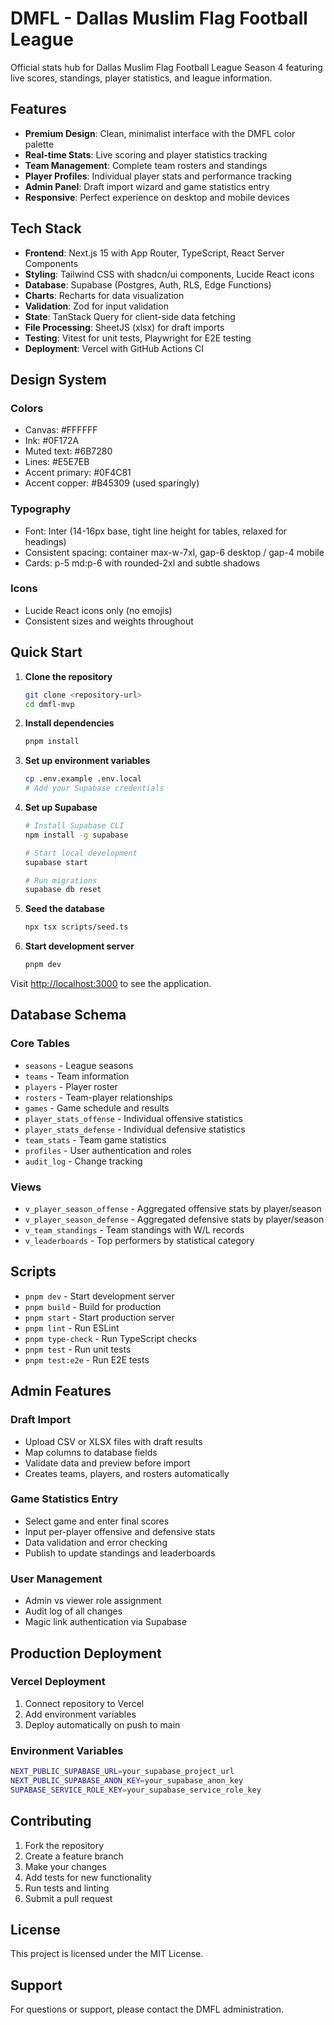 # DMFL - Dallas Muslim Flag Football League

Official stats hub for Dallas Muslim Flag Football League Season 4 featuring live scores, standings, player statistics, and league information.

## Features

- **Premium Design**: Clean, minimalist interface with the DMFL color palette
- **Real-time Stats**: Live scoring and player statistics tracking
- **Team Management**: Complete team rosters and standings
- **Player Profiles**: Individual player stats and performance tracking
- **Admin Panel**: Draft import wizard and game statistics entry
- **Responsive**: Perfect experience on desktop and mobile devices

## Tech Stack

- **Frontend**: Next.js 15 with App Router, TypeScript, React Server Components
- **Styling**: Tailwind CSS with shadcn/ui components, Lucide React icons
- **Database**: Supabase (Postgres, Auth, RLS, Edge Functions)
- **Charts**: Recharts for data visualization
- **Validation**: Zod for input validation
- **State**: TanStack Query for client-side data fetching
- **File Processing**: SheetJS (xlsx) for draft imports
- **Testing**: Vitest for unit tests, Playwright for E2E testing
- **Deployment**: Vercel with GitHub Actions CI

## Design System

### Colors
- Canvas: #FFFFFF
- Ink: #0F172A  
- Muted text: #6B7280
- Lines: #E5E7EB
- Accent primary: #0F4C81
- Accent copper: #B45309 (used sparingly)

### Typography
- Font: Inter (14-16px base, tight line height for tables, relaxed for headings)
- Consistent spacing: container max-w-7xl, gap-6 desktop / gap-4 mobile
- Cards: p-5 md:p-6 with rounded-2xl and subtle shadows

### Icons
- Lucide React icons only (no emojis)
- Consistent sizes and weights throughout

## Quick Start

1. **Clone the repository**
   ```bash
   git clone <repository-url>
   cd dmfl-mvp
   ```

2. **Install dependencies**
   ```bash
   pnpm install
   ```

3. **Set up environment variables**
   ```bash
   cp .env.example .env.local
   # Add your Supabase credentials
   ```

4. **Set up Supabase**
   ```bash
   # Install Supabase CLI
   npm install -g supabase
   
   # Start local development
   supabase start
   
   # Run migrations
   supabase db reset
   ```

5. **Seed the database**
   ```bash
   npx tsx scripts/seed.ts
   ```

6. **Start development server**
   ```bash
   pnpm dev
   ```

Visit [http://localhost:3000](http://localhost:3000) to see the application.

## Database Schema

### Core Tables
- `seasons` - League seasons
- `teams` - Team information  
- `players` - Player roster
- `rosters` - Team-player relationships
- `games` - Game schedule and results
- `player_stats_offense` - Individual offensive statistics
- `player_stats_defense` - Individual defensive statistics
- `team_stats` - Team game statistics
- `profiles` - User authentication and roles
- `audit_log` - Change tracking

### Views
- `v_player_season_offense` - Aggregated offensive stats by player/season
- `v_player_season_defense` - Aggregated defensive stats by player/season  
- `v_team_standings` - Team standings with W/L records
- `v_leaderboards` - Top performers by statistical category

## Scripts

- `pnpm dev` - Start development server
- `pnpm build` - Build for production
- `pnpm start` - Start production server
- `pnpm lint` - Run ESLint
- `pnpm type-check` - Run TypeScript checks
- `pnpm test` - Run unit tests
- `pnpm test:e2e` - Run E2E tests

## Admin Features

### Draft Import
- Upload CSV or XLSX files with draft results
- Map columns to database fields
- Validate data and preview before import
- Creates teams, players, and rosters automatically

### Game Statistics Entry  
- Select game and enter final scores
- Input per-player offensive and defensive stats
- Data validation and error checking
- Publish to update standings and leaderboards

### User Management
- Admin vs viewer role assignment
- Audit log of all changes
- Magic link authentication via Supabase

## Production Deployment

### Vercel Deployment
1. Connect repository to Vercel
2. Add environment variables
3. Deploy automatically on push to main

### Environment Variables
```bash
NEXT_PUBLIC_SUPABASE_URL=your_supabase_project_url
NEXT_PUBLIC_SUPABASE_ANON_KEY=your_supabase_anon_key  
SUPABASE_SERVICE_ROLE_KEY=your_supabase_service_role_key
```

## Contributing

1. Fork the repository
2. Create a feature branch
3. Make your changes
4. Add tests for new functionality
5. Run tests and linting
6. Submit a pull request

## License

This project is licensed under the MIT License.

## Support

For questions or support, please contact the DMFL administration.
